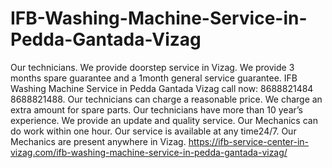 # IFB-Washing-Machine-Service-in-Pedda-Gantada-Vizag
 Our technicians. We provide doorstep service in Vizag. We provide 3 months spare guarantee and a 1month general service guarantee. IFB Washing Machine Service in Pedda Gantada Vizag call now: 8688821484 8688821488. Our technicians can charge a reasonable price. We charge an extra amount for spare parts. Our technicians have more than 10 year’s experience. We provide an update and quality service. Our Mechanics can do work within one hour. Our service is available at any time24/7. Our Mechanics are present anywhere in Vizag. https://ifb-service-center-in-vizag.com/ifb-washing-machine-service-in-pedda-gantada-vizag/
